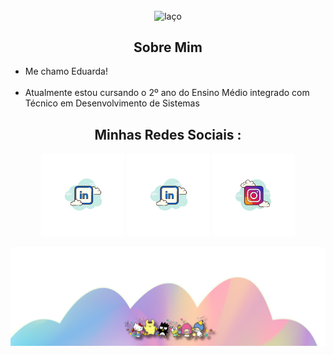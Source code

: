 



<img align="center" width="1000" src="Cópia de CUPCAKES.png" alt=""/>

<p align="center">
	<img align="center" width="200" src="https://i.pinimg.com/originals/b2/c6/28/b2c62849280c8fd2814d1b917c1345b2.gif"alt="laço"/> 	<h2 align="center">Sobre Mim</h2>   

<p align="center">
  <ul>
  <li>
    Me chamo Eduarda!
  </li>
  </br>
  <li>
    Atualmente estou cursando o 2º ano do Ensino Médio integrado com Técnico em 	Desenvolvimento de Sistemas
  </li>
</ul>
</p>
  <h2 align="center"> Minhas Redes Sociais :</h2>
<p align="center">
	<a href="https://github.com/sisodiya2421"><img width="133" src="linkedin.png" alt="LinkedIn"/></a>
 	<a href="https://criarmeulink.com.br/u/1744494607"><img width="133" src="linkedin.png" alt="Email"/></a>
	<a href="https://instagram.com/eduardaleal.t"><img width="133" src="instagram.png" alt="Ins"/></a>
	
	
</p>

<img align="center" width="1000" src="footer.png" alt=""/>






</p>
